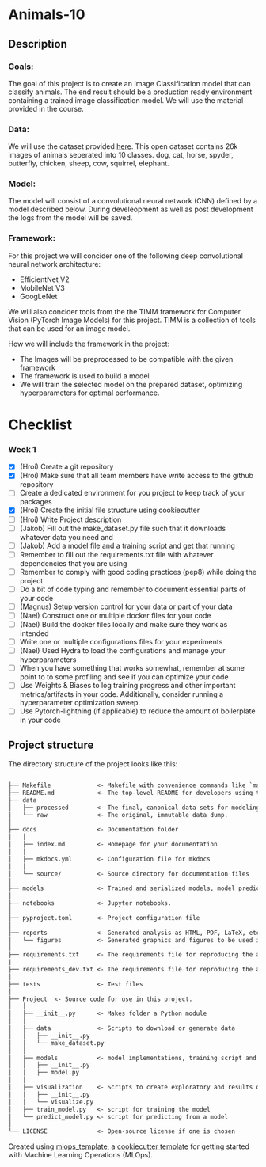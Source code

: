 # Animals-10

## Description

### Goals:

The goal of this project is to create an Image Classification model that can classify animals. The end result should be a production ready environment containing a trained image classification model. We will use the material provided in the course.

### Data:
We will use the dataset provided [here](https://www.kaggle.com/datasets/alessiocorrado99/animals10). This open dataset contains 26k images of animals seperated into 10 classes. 
dog, cat, horse, spyder, butterfly, chicken, sheep, cow, squirrel, elephant.

### Model:
The model will consist of a convolutional neural network (CNN) defined by a model described below. During develeopment as well as post development the logs from the model will be saved.

### Framework:
For this project we will concider one of the following deep convolutional neural network architecture:

* EfficientNet V2
* MobileNet V3
* GoogLeNet

We will also concider tools from the  the TIMM framework for Computer Vision (PyTorch Image Models) for this project. TIMM is a collection of tools that can be used for an image model. 

How we will include the framework in the project:
* The Images will be preprocessed to be compatible with the given framework
* The framework is used to build a model
* We will train the selected model on the prepared dataset, optimizing hyperparameters for optimal performance.





# Checklist

### Week 1
- [x] (Hroi) Create a git repository
- [x] (Hroi) Make sure that all team members have write access to the github repository
- [ ] Create a dedicated environment for you project to keep track of your packages
- [x] (Hroi) Create the initial file structure using cookiecutter
- [ ] (Hroi) Write Project description
- [ ] (Jakob) Fill out the make_dataset.py file such that it downloads whatever data you need and
- [ ] (Jakob) Add a model file and a training script and get that running
- [ ] Remember to fill out the requirements.txt file with whatever dependencies that you are using
- [ ] Remember to comply with good coding practices (pep8) while doing the project
- [ ] Do a bit of code typing and remember to document essential parts of your code
- [ ] (Magnus) Setup version control for your data or part of your data
- [ ] (Nael) Construct one or multiple docker files for your code
- [ ] (Nael) Build the docker files locally and make sure they work as intended
- [ ] Write one or multiple configurations files for your experiments
- [ ] (Nael) Used Hydra to load the configurations and manage your hyperparameters
- [ ] When you have something that works somewhat, remember at some point to to some profiling and see if you can optimize your code
- [ ] Use Weights & Biases to log training progress and other important metrics/artifacts in your code. Additionally, consider running a hyperparameter optimization sweep.
- [ ] Use Pytorch-lightning (if applicable) to reduce the amount of boilerplate in your code

## Project structure

The directory structure of the project looks like this:

```txt

├── Makefile             <- Makefile with convenience commands like `make data` or `make train`
├── README.md            <- The top-level README for developers using this project.
├── data
│   ├── processed        <- The final, canonical data sets for modeling.
│   └── raw              <- The original, immutable data dump.
│
├── docs                 <- Documentation folder
│   │
│   ├── index.md         <- Homepage for your documentation
│   │
│   ├── mkdocs.yml       <- Configuration file for mkdocs
│   │
│   └── source/          <- Source directory for documentation files
│
├── models               <- Trained and serialized models, model predictions, or model summaries
│
├── notebooks            <- Jupyter notebooks.
│
├── pyproject.toml       <- Project configuration file
│
├── reports              <- Generated analysis as HTML, PDF, LaTeX, etc.
│   └── figures          <- Generated graphics and figures to be used in reporting
│
├── requirements.txt     <- The requirements file for reproducing the analysis environment
|
├── requirements_dev.txt <- The requirements file for reproducing the analysis environment
│
├── tests                <- Test files
│
├── Project  <- Source code for use in this project.
│   │
│   ├── __init__.py      <- Makes folder a Python module
│   │
│   ├── data             <- Scripts to download or generate data
│   │   ├── __init__.py
│   │   └── make_dataset.py
│   │
│   ├── models           <- model implementations, training script and prediction script
│   │   ├── __init__.py
│   │   ├── model.py
│   │
│   ├── visualization    <- Scripts to create exploratory and results oriented visualizations
│   │   ├── __init__.py
│   │   └── visualize.py
│   ├── train_model.py   <- script for training the model
│   └── predict_model.py <- script for predicting from a model
│
└── LICENSE              <- Open-source license if one is chosen
```

Created using [mlops_template](https://github.com/SkafteNicki/mlops_template),
a [cookiecutter template](https://github.com/cookiecutter/cookiecutter) for getting
started with Machine Learning Operations (MLOps).
